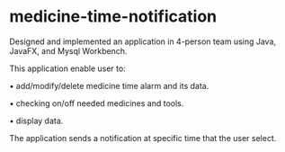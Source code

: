 # medicine-time-notification
 
Designed and implemented an application in 4-person team using Java, JavaFX, and Mysql Workbench.

This application enable user to:

• add/modify/delete medicine time alarm and its data.

• checking on/off needed medicines and tools.

• display data.


The application sends a notification at specific time that the user select.
